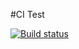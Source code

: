 #CI Test

[![Build status](https://ci.appveyor.com/api/projects/status/b01gb6vqfebhybwa?svg=true)](https://ci.appveyor.com/project/Stimul88/arraybuffer)